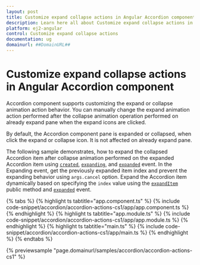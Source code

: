 ```yaml
---
layout: post
title: Customize expand collapse actions in Angular Accordion component | Syncfusion
description: Learn here all about Customize expand collapse actions in Syncfusion Angular Accordion component of Syncfusion Essential JS 2 and more.
platform: ej2-angular
control: Customize expand collapse actions 
documentation: ug
domainurl: ##DomainURL##
---
```


# Customize expand collapse actions in Angular Accordion component

Accordion component supports customizing the expand or collapse animation action behavior. You can manually change the expand animation action performed after the collapse animation operation performed on already expand pane when the expand icons are clicked.

By default, the Accordion component pane is expanded or collapsed, when click the expand or collapse icon. It is not affected on already expand pane.

The following sample demonstrates, how to expand the collapsed Accordion item after collapse animation performed on the expanded Accordion item using [`created`](https://ej2.syncfusion.com/angular/documentation/api/accordion/#created), [`expanding`](https://ej2.syncfusion.com/angular/documentation/api/accordion/#expanding), and [`expanded`](https://ej2.syncfusion.com/angular/documentation/api/accordion/#expanded) event. In the Expanding event, get the previously expanded item index and prevent the expanding behavior using `args.cancel` option. Expand the Accordion item dynamically based on specifying the `index` value using the [`expandItem`](https://ej2.syncfusion.com/angular/documentation/api/accordion/#expanditem) public method and [`expanded`](https://ej2.syncfusion.com/angular/documentation/api/accordion/#expanded) event.

{% tabs %}
{% highlight ts tabtitle="app.component.ts" %}
{% include code-snippet/accordion/accordion-actions-cs1/app/app.component.ts %}
{% endhighlight %}
{% highlight ts tabtitle="app.module.ts" %}
{% include code-snippet/accordion/accordion-actions-cs1/app/app.module.ts %}
{% endhighlight %}
{% highlight ts tabtitle="main.ts" %}
{% include code-snippet/accordion/accordion-actions-cs1/app/main.ts %}
{% endhighlight %}
{% endtabs %}
  
{% previewsample "page.domainurl/samples/accordion/accordion-actions-cs1" %}